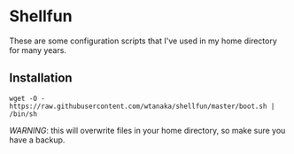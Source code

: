 Shellfun
========

These are some configuration scripts that I've used in my home
directory for many years.

Installation
------------

`wget -O - https://raw.githubusercontent.com/wtanaka/shellfun/master/boot.sh |
   /bin/sh`

*WARNING*: this will overwrite files in your home directory, so make
sure you have a backup.
